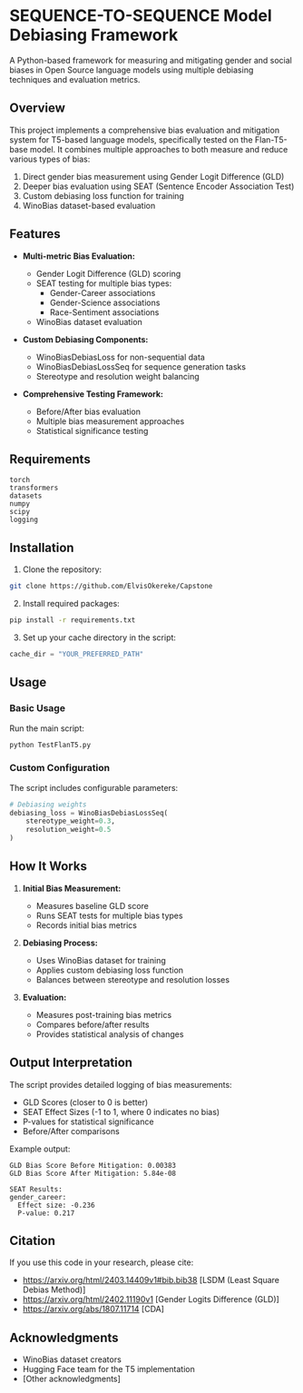 # SEQUENCE-TO-SEQUENCE Model Debiasing Framework

A Python-based framework for measuring and mitigating gender and social biases in Open Source language models using multiple debiasing techniques and evaluation metrics.

## Overview

This project implements a comprehensive bias evaluation and mitigation system for T5-based language models, specifically tested on the Flan-T5-base model. It combines multiple approaches to both measure and reduce various types of bias:

1. Direct gender bias measurement using Gender Logit Difference (GLD)
2. Deeper bias evaluation using SEAT (Sentence Encoder Association Test)
3. Custom debiasing loss function for training
4. WinoBias dataset-based evaluation

## Features

- **Multi-metric Bias Evaluation:**
  - Gender Logit Difference (GLD) scoring
  - SEAT testing for multiple bias types:
    - Gender-Career associations
    - Gender-Science associations
    - Race-Sentiment associations
  - WinoBias dataset evaluation

- **Custom Debiasing Components:**
  - WinoBiasDebiasLoss for non-sequential data
  - WinoBiasDebiasLossSeq for sequence generation tasks
  - Stereotype and resolution weight balancing

- **Comprehensive Testing Framework:**
  - Before/After bias evaluation
  - Multiple bias measurement approaches
  - Statistical significance testing

## Requirements

```
torch
transformers
datasets
numpy
scipy
logging
```

## Installation

1. Clone the repository:
```bash
git clone https://github.com/ElvisOkereke/Capstone
```

2. Install required packages:
```bash
pip install -r requirements.txt
```

3. Set up your cache directory in the script:
```python
cache_dir = "YOUR_PREFERRED_PATH"
```

## Usage

### Basic Usage

Run the main script:
```bash
python TestFlanT5.py
```

### Custom Configuration

The script includes configurable parameters:

```python
# Debiasing weights
debiasing_loss = WinoBiasDebiasLossSeq(
    stereotype_weight=0.3,
    resolution_weight=0.5
)
```

## How It Works

1. **Initial Bias Measurement:**
   - Measures baseline GLD score
   - Runs SEAT tests for multiple bias types
   - Records initial bias metrics

2. **Debiasing Process:**
   - Uses WinoBias dataset for training
   - Applies custom debiasing loss function
   - Balances between stereotype and resolution losses

3. **Evaluation:**
   - Measures post-training bias metrics
   - Compares before/after results
   - Provides statistical analysis of changes

## Output Interpretation

The script provides detailed logging of bias measurements:

- GLD Scores (closer to 0 is better)
- SEAT Effect Sizes (-1 to 1, where 0 indicates no bias)
- P-values for statistical significance
- Before/After comparisons

Example output:
```
GLD Bias Score Before Mitigation: 0.00383
GLD Bias Score After Mitigation: 5.84e-08

SEAT Results:
gender_career:
  Effect size: -0.236
  P-value: 0.217
```

## Citation

If you use this code in your research, please cite:

- https://arxiv.org/html/2403.14409v1#bib.bib38 [LSDM (Least Square Debias Method)]
- https://arxiv.org/html/2402.11190v1 [Gender Logits Difference (GLD)]
- https://arxiv.org/abs/1807.11714 [CDA]

## Acknowledgments

- WinoBias dataset creators
- Hugging Face team for the T5 implementation
- [Other acknowledgments]
